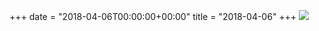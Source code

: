 +++
date = "2018-04-06T00:00:00+00:00"
title = "2018-04-06"
+++
<img class="img-fluid" src="/2018-04-06.jpg" />
